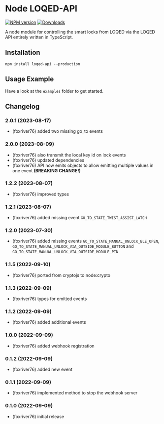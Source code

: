 # Node LOQED-API
[![NPM version](http://img.shields.io/npm/v/loqed-api.svg)](https://www.npmjs.com/package/loqed-api)
[![Downloads](https://img.shields.io/npm/dm/loqed-api.svg)](https://www.npmjs.com/package/loqed-api)

A node module for controlling the smart locks from LOQED via the LOQED API entirely written in TypeScript.

## Installation
```npm install loqed-api --production```

## Usage Example
Have a look at the `examples` folder to get started.

## Changelog
### 2.0.1 (2023-08-17)
* (foxriver76) added two missing go_to events

### 2.0.0 (2023-08-09)
* (foxriver76) also transmit the local key id on lock events
* (foxriver76) updated dependencies
* (foxriver76) API now emits objects to allow emitting multiple values in one event **(BREAKING CHANGE!)**

### 1.2.2 (2023-08-07)
* (foxriver76) improved types

### 1.2.1 (2023-08-07)
* (foxriver76) added missing event `GO_TO_STATE_TWIST_ASSIST_LATCH`

### 1.2.0 (2023-07-30)
* (foxriver76) added missing events `GO_TO_STATE_MANUAL_UNLOCK_BLE_OPEN`, `GO_TO_STATE_MANUAL_UNLOCK_VIA_OUTSIDE_MODULE_BUTTON` and `GO_TO_STATE_MANUAL_UNLOCK_VIA_OUTSIDE_MODULE_PIN`

### 1.1.5 (2022-09-10)
* (foxriver76) ported from cryptojs to node:crypto

### 1.1.3 (2022-09-09)
* (foxriver76) types for emitted events

### 1.1.2 (2022-09-09)
* (foxriver76) added additional events

### 1.0.0 (2022-09-09)
* (foxriver76) added webhook registration

### 0.1.2 (2022-09-09)
* (foxriver76) added new event

### 0.1.1 (2022-09-09)
* (foxriver76) implemented method to stop the webhook server

### 0.1.0 (2022-09-09)
* (foxriver76) initial release


